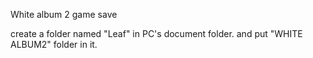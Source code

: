 White album 2 game save

create a folder named "Leaf" in PC's document folder. and put "WHITE ALBUM2" folder in it. 
